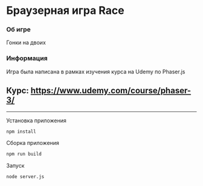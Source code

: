 # Браузерная игра Race

### Об игре

Гонки на двоих

### Информация

Игра была написана в рамках изучения курса на Udemy по Phaser.js

## Курс: https://www.udemy.com/course/phaser-3/

---

Установка приложения
```sh
npm install
```

Сборка приложения
```sh
npm run build
```

Запуск
```sh
node server.js
```
